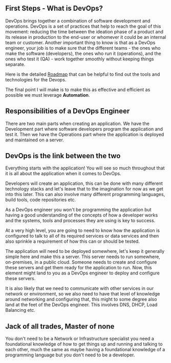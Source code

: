 ## First Steps - What is DevOps?
DevOps brings together a combination of software development and operations. DevOps is a set of practices that help to reach the goal of this movement: reducing the time between the ideation phase of a product and its release in production to the end-user or whomever it could be an internal team or customer.
Another important thing to know is that as a DevOps engineer, your job is to make sure that the different teams - the ones who make the software (developers), the ones who run it (operations), and the ones who test it (QA) - work together smoothly without keeping things separate.


Here is the detailed [Roadmap](https://roadmap.sh/devops) that can be helpful to find out the tools and technologies for the Devops.

The final point I will make is to make this as effective and efficient as possible we must leverage **Automation**.

## Responsibilities of a DevOps Engineer
There are two main parts when creating an application. We have the Development part where software developers program the application and test it. Then we have the Operations part where the application is deployed and maintained on a server.

## DevOps is the link between the two
Everything starts with the application! You will see so much throughout that it is all about the application when it comes to DevOps.

Developers will create an application, this can be done with many different technology stacks and let's leave that to the imagination for now as we get into this later. This can also involve many different programming languages, build tools, code repositories etc.

As a DevOps engineer you won't be programming the application but having a good understanding of the concepts of how a developer works and the systems, tools and processes they are using is key to success.

At a very high level, you are going to need to know how the application is configured to talk to all of its required services or data services and then also sprinkle a requirement of how this can or should be tested.

The application will need to be deployed somewhere, let's keep it generally simple here and make this a server. This server needs to run somewhere, on-premises, in a public cloud.  Someone needs to create and configure these servers and get them ready for the application to run. Now, this element might land to you as a DevOps engineer to deploy and configure these servers.

It is also likely that we need to communicate with other services in our network or environment, so we also need to have that level of knowledge around networking and configuring that, this might to some degree also land at the feet of the DevOps engineer. This involves DNS, DHCP, Load Balancing etc.

## Jack of all trades, Master of none
You don't need to be a Network or Infrastructure specialist you need a foundational knowledge of how to get things up and running and talking to each other, much the same as maybe having a foundational knowledge of a programming language but you don't need to be a developer.